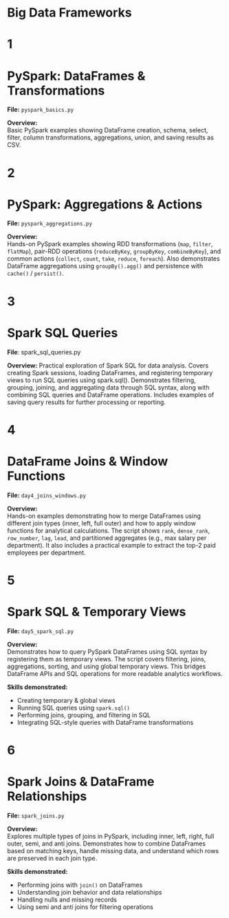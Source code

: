 # Big Data Frameworks

# 1

# PySpark: DataFrames & Transformations

**File:** `pyspark_basics.py`

**Overview:**  
Basic PySpark examples showing DataFrame creation, schema, select, filter, column transformations, aggregations, union, and saving results as CSV.


# 2
# PySpark: Aggregations & Actions

**File:** `pyspark_aggregations.py`

**Overview:**  
Hands-on PySpark examples showing RDD transformations (`map`, `filter`, `flatMap`), pair-RDD operations (`reduceByKey`, `groupByKey`, `combineByKey`), and common actions (`collect`, `count`, `take`, `reduce`, `foreach`). Also demonstrates DataFrame aggregations using `groupBy().agg()` and persistence with `cache()` / `persist()`.

# 3
# Spark SQL Queries

**File**: spark_sql_queries.py

**Overview:**
Practical exploration of Spark SQL for data analysis. Covers creating Spark sessions, loading DataFrames, and registering temporary views to run SQL queries using spark.sql(). Demonstrates filtering, grouping, joining, and aggregating data through SQL syntax, along with combining SQL queries and DataFrame operations. Includes examples of saving query results for further processing or reporting.



# 4 
# DataFrame Joins & Window Functions

**File:** `day4_joins_windows.py`

**Overview:**  
Hands-on examples demonstrating how to merge DataFrames using different join types (inner, left, full outer) and how to apply window functions for analytical calculations. The script shows `rank`, `dense_rank`, `row_number`, `lag`, `lead`, and partitioned aggregates (e.g., max salary per department). It also includes a practical example to extract the top-2 paid employees per department.

# 5
# Spark SQL & Temporary Views

**File:** `day5_spark_sql.py`

**Overview:**  
Demonstrates how to query PySpark DataFrames using SQL syntax by registering them as temporary views. The script covers filtering, joins, aggregations, sorting, and using global temporary views. This bridges DataFrame APIs and SQL operations for more readable analytics workflows.

**Skills demonstrated:**
- Creating temporary & global views
- Running SQL queries using `spark.sql()`
- Performing joins, grouping, and filtering in SQL
- Integrating SQL-style queries with DataFrame transformations
  


# 6
# Spark Joins & DataFrame Relationships

**File:** `spark_joins.py`

**Overview:**  
Explores multiple types of joins in PySpark, including inner, left, right, full outer, semi, and anti joins. Demonstrates how to combine DataFrames based on matching keys, handle missing data, and understand which rows are preserved in each join type.

**Skills demonstrated:**
- Performing joins with `join()` on DataFrames
- Understanding join behavior and data relationships
- Handling nulls and missing records
- Using semi and anti joins for filtering operations



